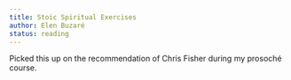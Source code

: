 ```yaml
---
title: Stoic Spiritual Exercises
author: Elen Buzaré
status: reading
---
```


Picked this up on the recommendation of Chris Fisher during my prosoché course.
